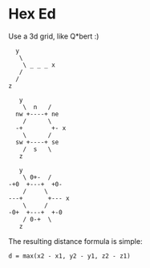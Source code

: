 Hex Ed
======

Use a 3d grid, like Q*bert :)

```
  y
   \ 
    \ _ _ _ x
   /
  /
z
```

```
   y
    \  n   /
  nw +----+ ne
    /      \
  -+        +- x
    \      /
  sw +----+ se
    /  s   \
   z
```

```
   y
    \ 0+-  /
-+0  +---+  +0-
    /     \
---+       +--- x
    \     /
-0+  +---+  +-0
    / 0-+  \
   z
```

The resulting distance formula is simple:

```
d = max(x2 - x1, y2 - y1, z2 - z1)
```
